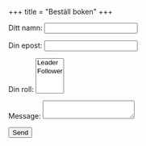 +++
title = "Beställ boken"
+++

<form name="Bestall boken" method="POST" data-netlify="true">
  <p>
    <label>Ditt namn: <input type="text" name="name" /></label>   
  </p>
  <p>
    <label>Din epost: <input type="email" name="email" /></label>
  </p>
  <p>
    <label>Din roll: <select name="role[]" multiple>
      <option value="leader">Leader</option>
      <option value="follower">Follower</option>
    </select></label>
  </p>
  <p>
    <label>Message: <textarea name="message"></textarea></label>
  </p>
  <p>
    <button type="submit">Send</button>
  </p>
</form>

